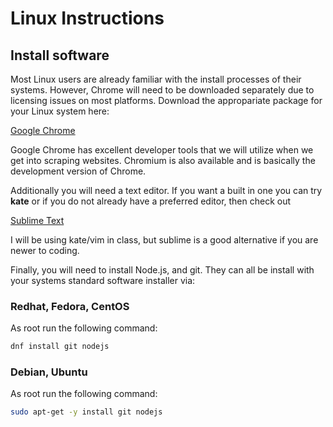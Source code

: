 Linux Instructions
====

## Install software

Most Linux users are already familiar with the install processes of their 
systems.  However, Chrome will need to be downloaded separately due to 
licensing issues on most platforms. Download the appropariate package for your
Linux system here:

[Google Chrome](https://www.google.com/intl/en-US/chrome/browser/)

Google Chrome has excellent developer tools that we will utilize when we get
into scraping websites.  Chromium is also available and is basically the 
development version of Chrome.

Additionally you will need a text editor.  If you want a built in one you can
try __kate__ or if you do not already have a preferred editor, then check out 

[Sublime Text](http://www.sublimetext.com/)

I will be using kate/vim in class, but sublime is a good alternative if you are newer
to coding.

Finally, you will need to install Node.js, and git.  They can all be
install with your systems standard software installer via:


### Redhat, Fedora, CentOS

As root run the following command:

```bash
dnf install git nodejs 
```

### Debian, Ubuntu

As root run the following command:

```bash
sudo apt-get -y install git nodejs 
```
